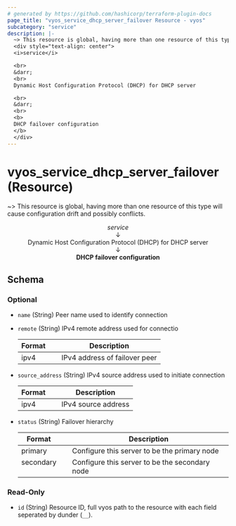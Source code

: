 ```yaml
---
# generated by https://github.com/hashicorp/terraform-plugin-docs
page_title: "vyos_service_dhcp_server_failover Resource - vyos"
subcategory: "service"
description: |-
  ~> This resource is global, having more than one resource of this type will cause configuration drift and possibly conflicts.
  <div style="text-align: center">
  <i>service</i>

  <br>
  &darr;
  <br>
  Dynamic Host Configuration Protocol (DHCP) for DHCP server

  <br>
  &darr;
  <br>
  <b>
  DHCP failover configuration
  </b>
  </div>
---
```


# vyos_service_dhcp_server_failover (Resource)

~> This resource is global, having more than one resource of this type will cause configuration drift and possibly conflicts.

<div style="text-align: center">
<i>service</i>

<br>
&darr;
<br>
Dynamic Host Configuration Protocol (DHCP) for DHCP server

<br>
&darr;
<br>
<b>
DHCP failover configuration
</b>
</div>



<!-- schema generated by tfplugindocs -->
## Schema

### Optional

- `name` (String) Peer name used to identify connection
- `remote` (String) IPv4 remote address used for connectio

    |  Format &emsp; | Description  |
    |----------|---------------|
    |  ipv4  &emsp; |  IPv4 address of failover peer  |
- `source_address` (String) IPv4 source address used to initiate connection

    |  Format &emsp; | Description  |
    |----------|---------------|
    |  ipv4  &emsp; |  IPv4 source address  |
- `status` (String) Failover hierarchy

    |  Format &emsp; | Description  |
    |----------|---------------|
    |  primary  &emsp; |  Configure this server to be the primary node  |
    |  secondary  &emsp; |  Configure this server to be the secondary node  |

### Read-Only

- `id` (String) Resource ID, full vyos path to the resource with each field seperated by dunder (`__`).

